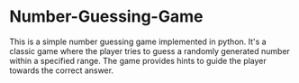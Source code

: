 # Number-Guessing-Game
This is a simple number guessing game implemented in python. It's a classic game where the player tries to guess a randomly generated number within a specified range. The game provides hints to guide the player towards the correct answer.
